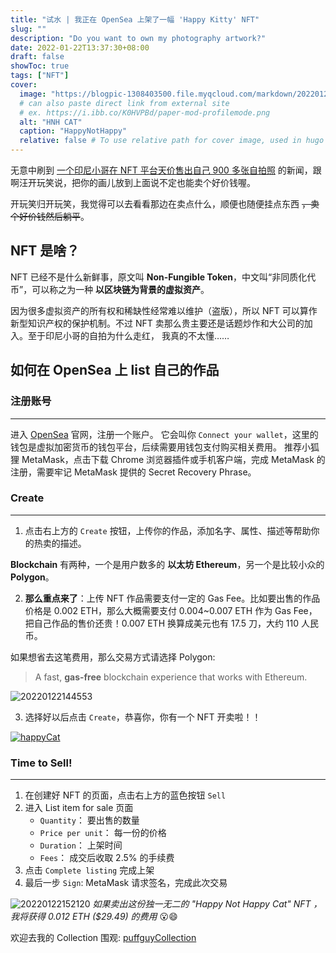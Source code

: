 ```yaml
---
title: "试水 | 我正在 OpenSea 上架了一幅 'Happy Kitty' NFT"
slug: ""
description: "Do you want to own my photography artwork?"
date: 2022-01-22T13:37:30+08:00
draft: false
showToc: true
tags: ["NFT"]
cover:
  image: "https://blogpic-1308403500.file.myqcloud.com/markdown/20220127170032.png"
  # can also paste direct link from external site
  # ex. https://i.ibb.co/K0HVPBd/paper-mod-profilemode.png
  alt: "HNH CAT"
  caption: "HappyNotHappy"
  relative: false # To use relative path for cover image, used in hugo Page-bundles
---
```


无意中刷到 [一个印尼小哥在 NFT 平台天价售出自己 900 多张自拍照](https://www.sohu.com/a/516275165_313745) 的新闻，跟啊汪开玩笑说，把你的画儿放到上面说不定也能卖个好价钱喔。

开玩笑归开玩笑，我觉得可以去看看那边在卖点什么，顺便也随便挂点东西 ~~，卖个好价钱然后躺平~~。

## NFT 是啥？

NFT 已经不是什么新鲜事，原文叫 **Non-Fungible Token**，中文叫“非同质化代币”，可以称之为一种 **以区块链为背景的虚拟资产**。

因为很多虚拟资产的所有权和稀缺性经常难以维护（盗版），所以 NFT 可以算作新型知识产权的保护机制。不过 NFT 卖那么贵主要还是话题炒作和大公司的加入。至于印尼小哥的自拍为什么走红， 我真的不太懂……

## 如何在 OpenSea 上 list 自己的作品

### 注册账号

---

进入 [OpenSea](https://opensea.io/) 官网，注册一个账户。
它会叫你 `Connect your wallet`，这里的钱包是虚拟加密货币的钱包平台，后续需要用钱包支付购买相关费用。
推荐小狐狸 MetaMask，点击下载 Chrome 浏览器插件或手机客户端，完成 MetaMask 的注册，需要牢记 MetaMask 提供的 Secret Recovery Phrase。

### Create

---

1. 点击右上方的 `Create` 按钮，上传你的作品，添加名字、属性、描述等帮助你的热卖的描述。

**Blockchain** 有两种，一个是用户数多的 **以太坊 Ethereum**，另一个是比较小众的 **Polygon**。

2. **那么重点来了**：上传 NFT 作品需要支付一定的 Gas Fee。比如要出售的作品价格是 0.002 ETH，那么大概需要支付 0.004~0.007 ETH 作为 Gas Fee，把自己作品的售价还贵！0.007 ETH 换算成美元也有 17.5 刀，大约 110 人民币。

如果想省去这笔费用，那么交易方式请选择 Polygon:

> A fast, **gas-free** blockchain experience that works with Ethereum.

![20220122144553](https://blogpic-1308403500.file.myqcloud.com/markdown/20220122144553.png)

3. 选择好以后点击 `Create`，恭喜你，你有一个 NFT 开卖啦！！

[![happyCat](https://blogpic-1308403500.file.myqcloud.com/markdown/20220122134505.png)](https://opensea.io/assets/matic/0x2953399124f0cbb46d2cbacd8a89cf0599974963/62567215452257872457587310194234810587814146811728026802880955800004709056513/)
<br>

### Time to Sell!

---

1. 在创建好 NFT 的页面，点击右上方的蓝色按钮 `Sell`
2. 进入 List item for sale 页面
   - `Quantity`： 要出售的数量
   - `Price per unit`： 每一份的价格
   - `Duration`： 上架时间
   - `Fees`： 成交后收取 2.5% 的手续费
3. 点击 `Complete listing` 完成上架
4. 最后一步 `Sign`: MetaMask 请求签名，完成此次交易

![20220122152120](https://blogpic-1308403500.file.myqcloud.com/markdown/20220122152120.png)
_如果卖出这份独一无二的 "Happy Not Happy Cat" NFT ，我将获得 0.012 ETH ($29.49) 的费用_ 😮😄

欢迎去我的 Collection 围观: [puffguyCollection](https://opensea.io/collection/puffguy-collection)
